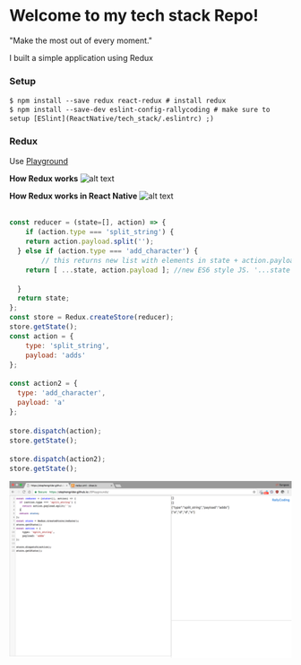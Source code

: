 # Welcome to my tech stack Repo!
"Make the most out of every moment."

I built a simple application using Redux

### Setup
```
$ npm install --save redux react-redux # install redux
$ npm install --save-dev eslint-config-rallycoding # make sure to setup [ESlint](ReactNative/tech_stack/.eslintrc) ;)

```
### Redux
Use [Playground](https://stephengrider.github.io/JSPlaygrounds/)

**How Redux works**
![alt text](demo/redux.png "redux demo")

**How Redux works in React Native**
![alt text](demo/redux-react-native.png "redux react-native demo")

```js

const reducer = (state=[], action) => {
	if (action.type === 'split_string') {
  	return action.payload.split('');
  } else if (action.type === 'add_character') {
		// this returns new list with elements in state + action.payload
    return [ ...state, action.payload ]; //new ES6 style JS. '...state' means all the elements in state.

  }
  return state;
};
const store = Redux.createStore(reducer);
store.getState();
const action = {
  	type: 'split_string',
  	payload: 'adds'
};

const action2 = {
  type: 'add_character',
  payload: 'a'
};

store.dispatch(action);
store.getState();

store.dispatch(action2);
store.getState();

```
![alt text](demo/redux_in_pratice.png "redux demo")

